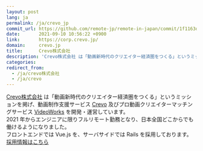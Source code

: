 ```yaml
---
layout: post
lang: ja
permalink: /ja/crevo_jp
commit_url: https://github.com/remote-jp/remote-in-japan/commit/1f1163d1faa1e3caf8ca19644e904b627f04518e
date:       2021-09-10 10:56:22 +0900
link:       https://corp.crevo.jp/
domain:     crevo.jp
title:      Crevo株式会社
description: 'Crevo株式会社 は「動画新時代のクリエイター経済圏をつくる」というミッションを掲げ、動画制作支援サービス Crevo 及びプロ動画クリエイターマッチングサービス VideoWorks を開発・運営しています。 2021 年からエンジニアに限りフルリモート勤務となり、日本全国どこからでも働けるようになりました。 フロントエンドでは Vue.js を、サーバサイドでは Rails を採用しております。 採用情報はこちら'
categories: 
redirect_from:
  - /ja/crevo株式会社
  - /ja/crevo
---
```


<p><a href="https://corp.crevo.jp/">Crevo株式会社</a> は「動画新時代のクリエイター経済圏をつくる」というミッションを掲げ、動画制作支援サービス <a href="https://crevo.jp/">Crevo</a> 及びプロ動画クリエイターマッチングサービス <a href="https://videoworks.com/">VideoWorks</a> を開発・運営しています。<br />2021 年からエンジニアに限りフルリモート勤務となり、日本全国どこからでも働けるようになりました。<br />フロントエンドでは Vue.js を、サーバサイドでは Rails を採用しております。<br /><a href="https://corp.crevo.jp/recruit">採用情報はこちら</a></p>
